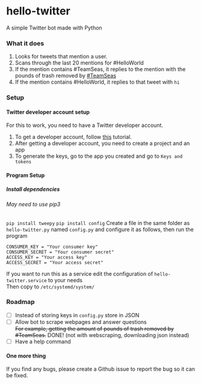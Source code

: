 # hello-twitter
A simple Twitter bot made with Python

### What it does
1. Looks for tweets that mention a user.
2. Scans through the last 20 mentions for #HelloWorld
3. If the mention contains #TeamSeas, it replies to the mention with the pounds of trash removed by [#TeamSeas](https://teamseas.org)
4. If the mention contains #HelloWorld, it replies to that tweet with `hi`

### Setup  

#### Twitter developer account setup  
For this to work, you need to have a Twitter developer account.  
1. To get a developer account, follow [this](https://www.youtube.com/watch?v=iff0ztwErA8) tutorial.   
2. After getting a  developer account, you need to create a project and an app
3. To generate the keys, go to the app you created and go to `Keys and tokens`

#### Program Setup
##### Install dependencies
###### May need to use pip3
`pip install tweepy`
`pip install config`
Create a file in the same folder as `hello-twitter.py` named `config.py` and configure it as follows, then run the program
```
CONSUMER_KEY = "Your consumer key"
CONSUMER_SECRET = "Your consumer secret"
ACCESS_KEY = "Your access key"
ACCESS_SECRET = "Your access secret"
```  
If you want to run this as a service edit the configuration of `hello-twitter.service` to your needs  
Then copy to `/etc/systemd/system/`
### Roadmap  
- [ ] Instead of storing keys in `config.py` store in JSON
- [ ] Allow bot to scrape webpages and answer questions  
      ~~For example, getting the amount of pounds of trash removed by #TeamSeas.~~ DONE! (not with webscraping, downloading json instead)
- [ ] Have a help command

#### One more thing
If you find any bugs, please create a Github issue to report the bug so it can be fixed.
